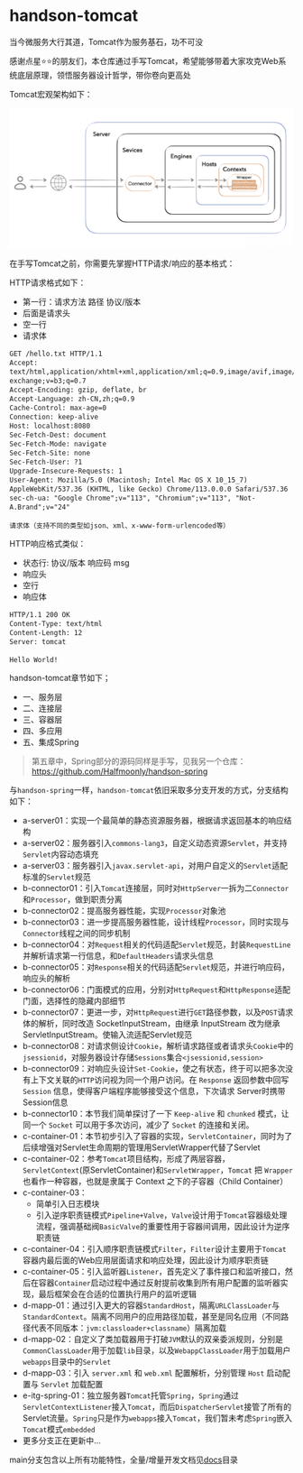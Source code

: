# handson-tomcat
当今微服务大行其道，Tomcat作为服务基石，功不可没

感谢点星⭐⭐的朋友们，本仓库通过手写Tomcat，希望能够带着大家攻克Web系统底层原理，领悟服务器设计哲学，带你卷向更高处

Tomcat宏观架构如下：

![img.png](architecture.png)

在手写Tomcat之前，你需要先掌握HTTP请求/响应的基本格式：

HTTP请求格式如下：
- 第一行：请求方法 路径 协议/版本
- 后面是请求头
- 空一行
- 请求体
```shell
GET /hello.txt HTTP/1.1
Accept: text/html,application/xhtml+xml,application/xml;q=0.9,image/avif,image/webp,image/apng,*/*;q=0.8,application/signed-exchange;v=b3;q=0.7
Accept-Encoding: gzip, deflate, br
Accept-Language: zh-CN,zh;q=0.9
Cache-Control: max-age=0
Connection: keep-alive
Host: localhost:8080
Sec-Fetch-Dest: document
Sec-Fetch-Mode: navigate
Sec-Fetch-Site: none
Sec-Fetch-User: ?1
Upgrade-Insecure-Requests: 1
User-Agent: Mozilla/5.0 (Macintosh; Intel Mac OS X 10_15_7) AppleWebKit/537.36 (KHTML, like Gecko) Chrome/113.0.0.0 Safari/537.36
sec-ch-ua: "Google Chrome";v="113", "Chromium";v="113", "Not-A.Brand";v="24"

请求体（支持不同的类型如json、xml、x-www-form-urlencoded等）
```

HTTP响应格式类似：
- 状态行: 协议/版本 响应码 msg
- 响应头
- 空行
- 响应体
```shell
HTTP/1.1 200 OK
Content-Type: text/html
Content-Length: 12
Server: tomcat

Hello World!
```
handson-tomcat章节如下；
- 一、服务层
- 二、连接层
- 三、容器层
- 四、多应用
- 五、集成Spring

> 第五章中，Spring部分的源码同样是手写，见我另一个仓库：https://github.com/Halfmoonly/handson-spring

与`handson-spring`一样，`handson-tomcat`依旧采取多分支开发的方式，分支结构如下：
- a-server01：实现一个最简单的静态资源服务器，根据请求返回基本的响应结构
- a-server02：服务器引入`commons-lang3`，自定义动态资源`Servlet`，并支持`Servlet`内容动态填充
- a-server03：服务器引入`javax.servlet-api`，对用户自定义的`Servlet`适配标准的`Servlet`规范
- b-connector01：引入`Tomcat`连接层，同时对`HttpServer`一拆为二`Connector`和`Processor`，做到职责分离
- b-connector02：提高服务器性能，实现`Processor`对象池
- b-connector03：进一步提高服务器性能，设计线程`Processor`，同时实现与`Connector`线程之间的同步机制
- b-connector04：对`Request`相关的代码适配`Servlet`规范，封装`RequestLine`并解析请求第一行信息，和`DefaultHeaders`请求头信息
- b-connector05：对`Response`相关的代码适配`Servlet`规范，并进行响应码，响应头的解析
- b-connector06：门面模式的应用，分别对`HttpRequest`和`HttpResponse`适配门面，选择性的隐藏内部细节
- b-connector07：更进一步，对`HttpRequest`进行`GET`路径参数，以及`POST`请求体的解析，同时改造 SocketInputStream，由继承 InputStream 改为继承 ServletInputStream。使输入流适配Servlet规范
- b-connector08：对请求侧设计`Cookie`，解析请求路径或者请求头`Cookie`中的`jsessionid`，对服务器设计存储`Sessions`集合`<jsessionid,session>`
- b-connector09：对响应头设计`Set-Cookie`，使之有状态，终于可以把多次没有上下文关联的`HTTP`访问视为同一个用户访问。在 `Response` 返回参数中回写 `Session` 信息，使得客户端程序能够接受这个信息，下次请求 Server时携带Session信息
- b-connector10：本节我们简单探讨了一下 `Keep-alive` 和 `chunked` 模式，让同一个 `Socket` 可以用于多次访问，减少了 `Socket` 的连接和关闭。
- c-container-01：本节初步引入了容器的实现，`ServletContainer`，同时为了后续增强对Servlet生命周期的管理用ServletWrapper代替了Servlet
- c-container-02：参考`Tomcat`项目结构，形成了两层容器，`ServletContext`(原ServletContainer)和`ServletWrapper`，`Tomcat` 把 `Wrapper` 也看作一种容器，也就是隶属于 Context 之下的子容器（Child Container）
- c-container-03：
  - 简单引入日志模块
  - 引入逆序职责链模式`Pipeline+Valve`，`Valve`设计用于`Tomcat`容器级处理流程，强调基础阀`BasicValve`的重要性用于容器间调用，因此设计为逆序职责链
- c-container-04：引入顺序职责链模式`Filter`，`Filter`设计主要用于`Tomcat`容器内最后面的Web应用层面请求和响应处理，因此设计为顺序职责链
- c-container-05：引入监听器`Listener`，首先定义了事件接口和监听接口，然后在容器`Container`启动过程中通过反射提前收集到所有用户配置的监听器实现，最后框架会在合适的位置执行用户的监听逻辑
- d-mapp-01：通过引入更大的容器`StandardHost`，隔离`URLClassLoader`与`StandardContext`。隔离不同用户的应用路径加载，甚至是同名应用（不同路径代表不同版本：`jvm:classloader+classname`）隔离加载
- d-mapp-02：自定义了类加载器用于打破`JVM`默认的双亲委派规则，分别是`CommonClassLoader`用于加载`lib`目录，以及`WebappClassLoader`用于加载用户`webapps`目录中的`Servlet`
- d-mapp-03：引入 `server.xml` 和 `web.xml` 配置解析，分别管理 `Host` 启动配置与 `Servlet` 加载配置
- e-itg-spring-01：独立服务器`Tomcat`托管`Spring`，`Spring`通过`ServletContextListener`接入`Tomcat`，而后`DispatcherServlet`接管了所有的Servlet流量。`Spring`只是作为`webapps`接入`Tomcat`，我们暂未考虑`Spring`嵌入`Tomcat`模式`embedded`
- 更多分支正在更新中...

main分支包含以上所有功能特性，全量/增量开发文档见[docs](docs)目录

